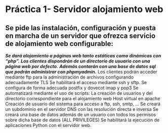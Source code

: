 # Práctica 1- Servidor alojamiento web
## Se pide las instalación, configuración y puesta en marcha de un servidor que ofrezca servicio de alojamiento web configurable:
***Se dará alojamiento a páginas web tanto estáticas como dinámicas con “php”.***
***Los clientes dispondrán de un directorio de usuario con una página web por defecto.*** 
***Además contarán con una base de datos sql que podrán administrar con phpmyadmin.***
Los clientes podrán acceder mediante ftp para la administración de archivos configurando adecuadamente TLS
Se habilitará el acceso mediante ssh y sftp. 
Se configura de forma adecuada postfix y dovecot imap y pop3
Se automatizará mediante el uso de scripts: 
La creación de usuarios y del directorio correspondiente para el alojamiento web
Host virtual en apache
Creación de usuario del sistema para acceso a ftp, ssh, smtp, …
Se creará un subdominio en el servidor DNS con las resolución directa e inversa
Se creará una base de datos además de un usuario con todos los permisos sobre dicha base de datos (ALL PRIVILEGES)
Se habilitará la ejecución de aplicaciones Python con el servidor web.
